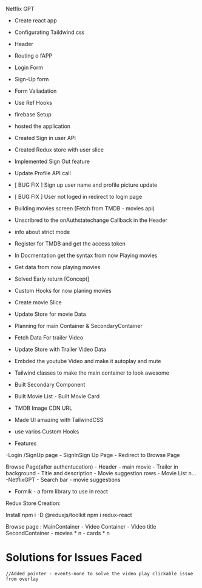 Netflix GPT

- Create react app
- Configurating Taildwind css
- Header
- Routing o fAPP
-  Login Form
- Sign-Up form
- Form Valiadation
- Use Ref Hooks
- firebase Setup
- hosted the application
- Created Sign in user API
- Created Redux store with user slice
- Implemented Sign Out feature
- Update Profile API call
- [ BUG FIX ] Sign up user name and profile picture update
- [ BUG FIX ] User not loged in redirect to login page
- Building movies screen (Fetch from TMDB - movies api) 
- Unscribred to the onAuthstatechange Callback in the Header
- info about strict mode
- Register for TMDB and get the access token
- In Docmentation get the syntax from now Playing movies
- Get data from now playing movies 
- Solved Early return [Concept]
- Custom Hooks for now planing movies
- Create movie Slice
- Update Store for movie Data
- Planning for main Container & SecondaryContainer  
- Fetch Data For trailer Video  
- Update Store with Trailer Video Data
- Embded the youtube Video and make it autoplay and mute    
- Tailwind classes to make the main container to look awesome
- Built Secondary Component
- Built Movie List  - Built Movie Card
- TMDB Image CDN URL
- Made UI amazing with TailwindCSS
- use varios Custom Hooks



- Features

-Login /SignUp page
    - SignInSign Up Page
    - Redirect to Browse Page

Browse Page(after authentucation)
    - Header
    - main movie
            - Trailer in background
            - Title and description
            - Movie suggestion rows
            - Movie List n...
    -NetflixGPT
        - Search bar
        - movie suggestions


        

- Formik - a form library to use in react


Redux Store Creation:

Install npm i -D @reduxjs/toolkit
npm i redux-react


Browse page :
    MainContainer
    - Video Container
    - Video title
    SecondContainer
    - movies * n
    - cards * n



# Solutions for Issues Faced 
    //Added pointer - events-none to solve the video play clickable issue from overlay
